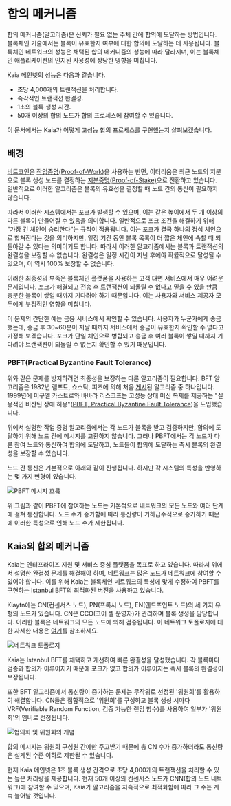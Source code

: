 # 합의 메커니즘

합의 메커니즘(알고리즘)은 신뢰가 필요 없는 주체 간에 합의에 도달하는 방법입니다. 블록체인 기술에서는 블록이 유효한지 여부에 대한 합의에 도달하는 데 사용됩니다. 블록체인 네트워크의 성능은 채택된 합의 메커니즘의 성능에 따라 달라지며, 이는 블록체인 애플리케이션의 인지된 사용성에 상당한 영향을 미칩니다.

Kaia 메인넷의 성능은 다음과 같습니다.

- 초당 4,000개의 트랜잭션을 처리합니다.
- 즉각적인 트랜잭션 완결성.
- 1초의 블록 생성 시간.
- 50개 이상의 합의 노드가 합의 프로세스에 참여할 수 있습니다.

이 문서에서는 Kaia가 어떻게 고성능 합의 프로세스를 구현했는지 살펴보겠습니다.

## 배경 <a id="background"></a>

[비트코인](https://en.wikipedia.org/wiki/Bitcoin)은 [작업증명(Proof-of-Work)](https://en.wikipedia.org/wiki/Proof_of_work)을 사용하는 반면, 이더리움은 최근 노드의 지분으로 블록 생성 노드를 결정하는 [지분증명(Proof-of-Stake)](https://en.wikipedia.org/wiki/Proof_of_stake)으로 전환하고 있습니다. 일반적으로 이러한 알고리즘은 블록의 유효성을 결정할 때 노드 간의 통신이 필요하지 않습니다.

따라서 이러한 시스템에서는 포크가 발생할 수 있으며, 이는 같은 높이에서 두 개 이상의 다른 블록이 만들어질 수 있음을 의미합니다. 일반적으로 포크 조건을 해결하기 위해 "가장 긴 체인이 승리한다"는 규칙이 적용됩니다. 이는 포크가 결국 하나의 정식 체인으로 합쳐진다는 것을 의미하지만, 일정 기간 동안 블록 목록이 더 짧은 체인에 속할 때 되돌아갈 수 있다는 의미이기도 합니다. 따라서 이러한 알고리즘에서는 블록과 트랜잭션의 완결성을 보장할 수 없습니다. 완결성은 일정 시간이 지난 후에야 확률적으로 달성될 수 있으며, 이 역시 100% 보장할 수 없습니다.

이러한 최종성의 부족은 블록체인 플랫폼을 사용하는 고객 대면 서비스에서 매우 어려운 문제입니다. 포크가 해결되고 전송 후 트랜잭션이 되돌릴 수 없다고 믿을 수 있을 만큼 충분한 블록이 쌓일 때까지 기다려야 하기 때문입니다. 이는 사용자와 서비스 제공자 모두에게 부정적인 영향을 미칩니다.

이 문제의 간단한 예는 금융 서비스에서 확인할 수 있습니다. 사용자가 누군가에게 송금했는데, 송금 후 30\~60분이 지날 때까지 서비스에서 송금이 유효한지 확인할 수 없다고 가정해 보겠습니다. 포크가 단일 체인으로 병합되고 송금 후 여러 블록이 쌓일 때까지 기다려야 트랜잭션이 되돌릴 수 없는지 확인할 수 있기 때문입니다.

### PBFT(Practical Byzantine Fault Tolerance) <a id="pbft-practical-byzantine-fault-tolerance"></a>

위와 같은 문제를 방지하려면 최종성을 보장하는 다른 알고리즘이 필요합니다. BFT 알고리즘은 1982년 램포트, 쇼스탁, 피즈에 의해 처음 [게시](https://dl.acm.org/citation.cfm?doid=357172.357176)된 알고리즘 중 하나입니다. 1999년에 미구엘 카스트로와 바바라 리스코프는 고성능 상태 머신 복제를 제공하는 "실용적인 비잔틴 장애 허용"([PBFT, Practical Byzantine Fault Tolerance](http://www.pmg.csail.mit.edu/papers/bft-tocs.pdf))을 도입했습니다.

위에서 설명한 작업 증명 알고리즘에서는 각 노드가 블록을 받고 검증하지만, 합의에 도달하기 위해 노드 간에 메시지를 교환하지 않습니다. 그러나 PBFT에서는 각 노드가 다른 참여 노드와 통신하여 합의에 도달하고, 노드들이 합의에 도달하는 즉시 블록의 완결성을 보장할 수 있습니다.

노드 간 통신은 기본적으로 아래와 같이 진행됩니다. 하지만 각 시스템의 특성을 반영하는 몇 가지 변형이 있습니다.

![PBFT 메시지 흐름](/img/learn/pbft.png)

위 그림과 같이 PBFT에 참여하는 노드는 기본적으로 네트워크의 모든 노드와 여러 단계에 걸쳐 통신합니다. 노드 수가 증가함에 따라 통신량이 기하급수적으로 증가하기 때문에 이러한 특성으로 인해 노드 수가 제한됩니다.

## Kaia의 합의 메커니즘 <a id="consensus-mechanism-in-klaytn"></a>

Kaia는 엔터프라이즈 지원 및 서비스 중심 플랫폼을 목표로 하고 있습니다. 따라서 위에서 설명한 완결성 문제를 해결해야 하며, 네트워크는 많은 노드가 네트워크에 참여할 수 있어야 합니다. 이를 위해 Kaia는 블록체인 네트워크의 특성에 맞게 수정하여 PBFT를 구현하는 Istanbul BFT의 최적화된 버전을 사용하고 있습니다.

Klaytn에는 CN(컨센서스 노드), PN(프록시 노드), EN(엔드포인트 노드)의 세 가지 유형의 노드가 있습니다. CN은 CCO(코어 셀 운영자)가 관리하며 블록 생성을 담당합니다. 이러한 블록은 네트워크의 모든 노드에 의해 검증됩니다. 이 네트워크 토폴로지에 대한 자세한 내용은 [여기](learn.md#network-architecture)를 참조하세요.

![네트워크 토폴로지](/img/learn/klaytn_network_node.png)

Kaia는 Istanbul BFT를 채택하고 개선하여 빠른 완결성을 달성했습니다. 각 블록마다 검증과 합의가 이루어지기 때문에 포크가 없고 합의가 이루어지는 즉시 블록의 완결성이 보장됩니다.

또한 BFT 알고리즘에서 통신량이 증가하는 문제는 무작위로 선정된 '위원회'를 활용하여 해결합니다. CN들은 집합적으로 '위원회'를 구성하고 블록 생성 시마다 VRF(Verifiable Random Function, 검증 가능한 랜덤 함수)를 사용하여 일부가 '위원회'의 멤버로 선정됩니다.

![협의회 및 위원회의 개념](/img/learn/council-committee.png)

합의 메시지는 위원회 구성원 간에만 주고받기 때문에 총 CN 수가 증가하더라도 통신량은 설계된 수준 이하로 제한될 수 있습니다.

현재 Kaia 메인넷은 1초 블록 생성 간격으로 초당 4,000개의 트랜잭션을 처리할 수 있는 높은 처리량을 제공합니다. 현재 50개 이상의 컨센서스 노드가 CNN(합의 노드 네트워크)에 참여할 수 있으며, Kaia가 알고리즘을 지속적으로 최적화함에 따라 그 수는 계속 늘어날 것입니다.
